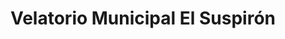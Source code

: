 ---
title: "Velatorio Municipal El Suspirón"
url: /tremor-de-arriba/velatorio-municipal-el-suspiron/
shop: directores de funerarias
---